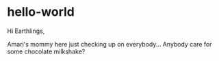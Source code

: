 # hello-world
Hi Earthlings,

Amari's mommy here just checking up on everybody... 
Anybody care for some chocolate milkshake?
